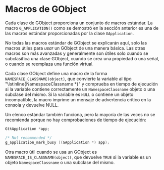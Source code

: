 # Macros de GObject

Cada clase de GObject proporciona un conjunto de macros estándar. La macro `G_APPLICATION()` como se demostró en la sección anterior es una de las macros estándar proporcionadas por la clase `GApplication`.

No todas las macros estándar de GObject se explicarán aquí, solo las macros útiles para *usar* un GObject de una manera básica. Las otras macros son más avanzadas y generalmente son útiles solo cuando se subclasifica una clase GObject, cuando se crea una propiedad o una señal, o cuando se reemplaza una función virtual.

Cada clase GObject define una macro de la forma `NAMESPACE_CLASSNAME(object)`, que convierte la variable al tipo "\lstinline{NamespaceClassname *}" y comprueba en tiempo de ejecución si la variable contiene correctamente un `NamespaceClassname` objeto o una subclase del mismo. Si la variable es `NULL` o contiene un objeto incompatible, la macro imprime un mensaje de advertencia crítico en la consola y devuelve NULL.

Un elenco estándar también funciona, pero la mayoría de las veces no se recomienda porque no hay comprobaciones de tiempo de ejecución:

```c
GtkApplication *app;

/* Not recommended */
g_application_mark_busy ((GApplication *) app);
```

Otra macro útil cuando se usa un GObject es `NAMESPACE_IS_CLASSNAME(object)`, que devuelve `TRUE` si la variable es un objeto `NamespaceClassname` o una subclase del mismo.

<!-- POR HACER mostrar un ejemplo de una función que verifica sus argumentos con g_return? -->

